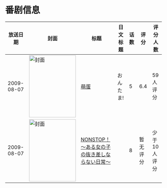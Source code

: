 # 番剧信息

|放送日期|封面|标题|日文标题|话数|评分|评分人数|
|---|---|---|---|---|---|---|
|2009-08-07|<img src="//lain.bgm.tv/pic/cover/c/db/60/2418_g5wI6.jpg" alt="封面" style="width:150px;height:200px;object-fit:cover;">|[萌蛋](https://bangumi.tv/subject/2418)|おんたま!|5|6.4|59人评分|
|2009-08-07|<img src="/img/no_icon_subject.png" alt="封面" style="width:150px;height:200px;object-fit:cover;">|[NONSTOP！～ある女の子の抜き差しならない日常～](https://bangumi.tv/subject/402038)||8|暂无评分|少于10人评分|
